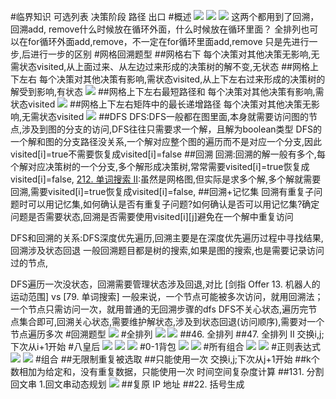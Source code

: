 #临界知识
可选列表
决策阶段
路径
出口
#概述
![](.z_01_算法_类别_回溯_images/13e7a9f2.png)
![](.z_01_算法_类别_回溯_images/d030b653.png)
![](.z_01_算法_类别_二叉树_images/bbcd6dc4.png)
这两个都用到了回溯，回溯add, remove什么时候放在循环外面，什么时候放在循环里面？
全排列也可以在for循环外面add,remove，不一定在for循环里面add,remove
只是先进行一步,后进行一步的区别
#网格回溯题型
##网格右下
每个决策对其他决策无影响,无需状态visited,从上面过来、从左边过来形成的决策树的解不变,无状态
[](https://leetcode-cn.com/problems/unique-paths/)
##网格上下左右
每个决策对其他决策有影响,需状态visited,从上下左右过来形成的决策树的解受到影响,有状态
![](.z_01_算法_类别_回溯_images/494f2e79.png)
##网格上下左右最短路径和
每个决策对其他决策有影响,需状态visited
![](.z_01_算法_类别_回溯_images/494f2e79.png)
##网格上下左右矩阵中的最长递增路径
每个决策对其他决策无影响,无需状态visited
[](https://leetcode-cn.com/problems/longest-increasing-path-in-a-matrix/)
![](.z_01_算法_类别_回溯_images/b9795464.png)
##DFS
DFS:DFS一般都在图里面,本身就需要访问图的节点,涉及到图的分支的访问,DFS往往只需要求一个解，且解为boolean类型
DFS的一个解和图的分支路径没关系,一个解对应整个图的遍历而不是对应一个分支,因此visited[i]=true不需要恢复成visited[i]=false
##回溯
回溯:回溯的解一般有多个,每个解对应决策树的一个分支,多个解形成决策树,常常需要visited[i]=true恢复成visited[i]=false,
[212. 单词搜索 II](https://leetcode-cn.com/problems/word-search-ii/):虽然是网格图,但实际是求多个解,多个解就需要回溯,需要visited[i]=true恢复成visited[i]=false,
##回溯+记忆集
回溯有重复子问题时可以用记忆集,如何确认是否有重复子问题?如何确认是否可以用记忆集?确定问题是否需要状态,回溯是否需要使用visited[i][j]避免在一个解中重复访问
[](https://leetcode-cn.com/problems/longest-increasing-path-in-a-matrix/solution/ju-zhen-zhong-de-zui-chang-di-zeng-lu-jing-by-le-2/512498)


DFS和回溯的关系:DFS深度优先遍历,回溯主要是在深度优先遍历过程中寻找结果,回溯涉及状态回退
一般回溯题目都是树的搜索,如果是图的搜索,也是需要记录访问过的节点,

DFS遍历一次没状态，回溯需要管理状态涉及回退,对比 [剑指 Offer 13. 机器人的运动范围] vs [79. 单词搜索]
一般来说，一个节点可能被多次访问，就用回溯法；一个节点只需访问一次，就用普通的无回溯步骤的dfs
DFS不关心状态,遍历完节点集合即可,回溯关心状态,需要维护解状态,涉及到状态回退(访问顺序),需要对一个节点遍历多次
#回溯题型
![](.z_01_算法_类别_回溯_images/82f3e7c5.png)
#全排列
![](.z_01_算法_类别_回溯_images/b9f9df03.png)
![](.z_01_算法_类别_回溯_images/41cb8dbc.png)
##46. 全排列
[](https://leetcode-cn.com/problems/permutations/)
##47. 全排列 II
[](https://leetcode-cn.com/problems/permutations-ii/)
交换i,j;下次从i+1开始
#八皇后
![](.z_01_算法_类别_回溯_images/1db0906b.png)
![](.z_01_算法_类别_回溯_images/278b85ac.png)
![](.z_01_算法_类别_回溯_images/3f6ee567.png)
#0-1背包
![](.z_01_算法_类别_回溯_images/db075997.png)
![](.z_01_算法_类别_回溯_images/7eff574b.png)
#所有组合
![](.z_01_算法_类别_回溯_images/59cb51b8.png)
![](.z_01_算法_类别_回溯_images/188236e1.png)
#正则表达式
![](.z_01_算法_类别_回溯_images/b3b88282.png)
![](.z_01_算法_类别_回溯_images/187cdfb2.png)
#组合
##无限制重复被选取
[](https://leetcode-cn.com/problems/combination-sum/)
##只能使用一次
[](https://leetcode-cn.com/problems/combination-sum-ii/)
交换i,j;下次从j+1开始
##k个数相加为给定和，没有重复数据，只能使用一次
时间空间复杂度计算
[](https://leetcode-cn.com/problems/combination-sum-iii/)
##131. 分割回文串
[](https://leetcode-cn.com/problems/palindrome-partitioning/)
1.回文串动态规划
![](.z_02_算法_类别_回溯_images/bcbaa958.png)
##复原 IP 地址
[](https://leetcode-cn.com/problems/restore-ip-addresses/)
##22. 括号生成
[](https://leetcode-cn.com/problems/generate-parentheses/)
